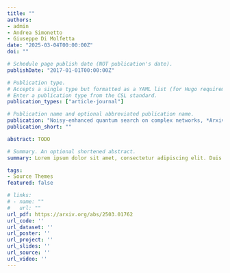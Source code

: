 ```yaml
---
title: ""
authors:
- admin
- Andrea Simonetto
- Giuseppe Di Molfetta
date: "2025-03-04T00:00:00Z"
doi: ""

# Schedule page publish date (NOT publication's date).
publishDate: "2017-01-01T00:00:00Z"

# Publication type.
# Accepts a single type but formatted as a YAML list (for Hugo requirements).
# Enter a publication type from the CSL standard.
publication_types: ["article-journal"]

# Publication name and optional abbreviated publication name.
publication: "Noisy-enhanced quantum search on complex networks, *Arxiv version* (2025)"
publication_short: ""

abstract: TODO

# Summary. An optional shortened abstract.
summary: Lorem ipsum dolor sit amet, consectetur adipiscing elit. Duis posuere tellus ac convallis placerat. Proin tincidunt magna sed ex sollicitudin condimentum.

tags:
- Source Themes
featured: false

# links:
# - name: ""
#   url: ""
url_pdf: https://arxiv.org/abs/2503.01762
url_code: ''
url_dataset: ''
url_poster: ''
url_project: ''
url_slides: ''
url_source: ''
url_video: ''
---
```

